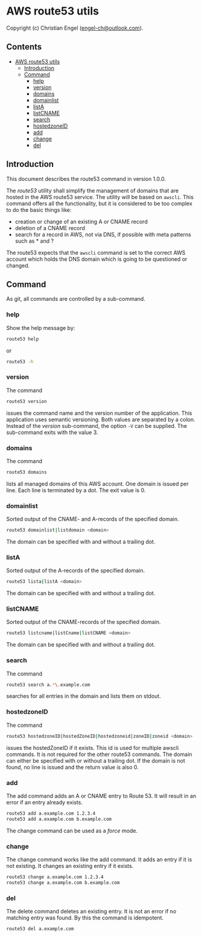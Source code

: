 # AWS route53 utils

Copyright (c) Christian Engel (engel-ch@outlook.com).

## Contents <!-- omit in toc -->

- [AWS route53 utils](#aws-route53-utils)
  - [Introduction](#introduction)
  - [Command](#command)
    - [help](#help)
    - [version](#version)
    - [domains](#domains)
    - [domainlist](#domainlist)
    - [listA](#lista)
    - [listCNAME](#listcname)
    - [search](#search)
    - [hostedzoneID](#hostedzoneid)
    - [add](#add)
    - [change](#change)
    - [del](#del)

## Introduction
This document describes the route53 command in version 1.0.0.

The *route53* utility shall simplify the management of domains that are hosted in the AWS route53 service.
The utility will be based on `awscli`. This command offers all the functionality, but it is considered to
be too complex to do the basic things like:

- creation or change of an existing A or CNAME record
- deletion of a CNAME record
- search for a record in AWS, not via DNS, if possible with meta patterns such as * and ?

The route53 expects that the `awscli` command is set to the correct AWS account which holds the DNS domain
which is going to be questioned or changed.

## Command

As git, all commands are controlled by a sub-command.

### help

Show the help message by:

```bash
route53 help
```

or

```bash
route53 -h
```

### version

The command

```bash
route53 version
```

issues the command name and the version number of the application. This application uses semantic versioning. Both values are separated by a colon. Instead of the *version* sub-command, the option `-V` can be supplied. The sub-command exits with the value 3.

### domains

The command

```bash
route53 domains
```

lists all managed domains of this AWS account. One domain is issued per line. Each line is terminated by a dot. The exit value is 0.

### domainlist

Sorted output of the CNAME- and A-records of the specified domain.

```bash
route53 domainlist|listdomain <domain>
```

The domain can be specified with and without a trailing dot.

### listA

Sorted output of the A-records of the specified domain.

```bash
route53 lista|listA <domain>
```

The domain can be specified with and without a trailing dot.

### listCNAME

Sorted output of the CNAME-records of the specified domain.

```bash
route53 listcname|listCname|listCNAME <domain>
```

The domain can be specified with and without a trailing dot.

### search

The command

```bash
route53 search a.*\.example.com
```

searches for all entries in the domain and lists them on stdout.

### hostedzoneID

The command

```bash
route53 hostedzoneID|hostedZoneID|hostedzoneid|zoneID|zoneid <domain>
```

issues the hostedZoneID if it exists. This id is used for multiple awscli commands.
It is not required for the other route53 commands. The domain can either be specified with or without a trailing dot.
If the domain is not found, no line is issued and the return value is also 0.

### add

The add command adds an A or CNAME entry to Route 53. It will result in an error if an entry already exists.

```bash
route53 add a.example.com 1.2.3.4
route53 add a.example.com b.example.com
```

The change command can be used as a *force* mode.

### change

The change command works like the add command. It adds an entry if it is not existing. It changes an existing
entry if it exists.

```bash
route53 change a.example.com 1.2.3.4
route53 change a.example.com b.example.com
```

### del

The delete command deletes an existing entry. It is not an error if no matching entry was found. By this the 
command is idempotent.

```bash
route53 del a.example.com
```

